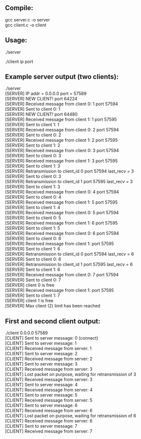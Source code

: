 ## Compile:
gcc server.c -o server  
gcc client.c -o client  

## Usage:  
./server  

./client ip port  


## Example server output (two clients):  
./server  
[SERVER] IP addr = 0.0.0.0 port = 57589  
[SERVER] NEW CLIENT! port 64224  
[SERVER] Received message from client 0: 1 port 57594  
[SERVER] Sent to client 0: 1  
[SERVER] NEW CLIENT! port 64480  
[SERVER] Received message from client 1: 1 port 57595  
[SERVER] Sent to client 1: 1  
[SERVER] Received message from client 0: 2 port 57594  
[SERVER] Sent to client 0: 2  
[SERVER] Received message from client 1: 2 port 57595  
[SERVER] Sent to client 1: 2  
[SERVER] Received message from client 0: 3 port 57594  
[SERVER] Sent to client 0: 3  
[SERVER] Received message from client 1: 3 port 57595  
[SERVER] Sent to client 1: 3  
[SERVER] Retransmission to client_id 0 port 57594 last_recv = 3  
[SERVER] Sent to client 0: 3  
[SERVER] Retransmission to client_id 1 port 57595 last_recv = 3  
[SERVER] Sent to client 1: 3  
[SERVER] Received message from client 0: 4 port 57594  
[SERVER] Sent to client 0: 4  
[SERVER] Received message from client 1: 5 port 57595  
[SERVER] Sent to client 1: 4  
[SERVER] Received message from client 0: 5 port 57594  
[SERVER] Sent to client 0: 5  
[SERVER] Received message from client 1: 6 port 57595  
[SERVER] Sent to client 1: 5  
[SERVER] Received message from client 0: 6 port 57594  
[SERVER] Sent to client 0: 6  
[SERVER] Received message from client 1:  port 57595  
[SERVER] Sent to client 1: 6  
[SERVER] Retransmission to client_id 0 port 57594 last_recv = 6  
[SERVER] Sent to client 0: 6  
[SERVER] Retransmission to client_id 1 port 57595 last_recv = 6  
[SERVER] Sent to client 1: 6  
[SERVER] Received message from client 0: 7 port 57594  
[SERVER] Sent to client 0: 7  
[SERVER] client 0 is free  
[SERVER] Received message from client 1:  port 57595  
[SERVER] Sent to client 1: 7  
[SERVER] client 1 is free  
[SERVER] Max client (2) limit has been reached  
  
## First and second client output:  
./client 0.0.0.0 57589  
[CLIENT] Sent to server message: 0 (connect)  
[CLIENT] Sent to server message: 1  
[CLIENT] Received message from server: 1  
[CLIENT] Sent to server message: 2  
[CLIENT] Received message from server: 2  
[CLIENT] Sent to server message: 3  
[CLIENT] Received message from server: 3  
[CLIENT] Lost packet on purpose, waiting for retransmission of 3  
[CLIENT] Received message from server: 3  
[CLIENT] Sent to server message: 4  
[CLIENT] Received message from server: 4  
[CLIENT] Sent to server message: 5  
[CLIENT] Received message from server: 5  
[CLIENT] Sent to server message: 6  
[CLIENT] Received message from server: 6  
[CLIENT] Lost packet on purpose, waiting for retransmission of 6  
[CLIENT] Received message from server: 6  
[CLIENT] Sent to server message: 7  
[CLIENT] Received message from server: 7  
